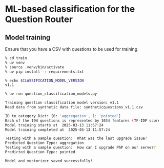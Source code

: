 # ML-based classification for the Question Router

## Model training 

Ensure that you have a CSV with questions to be used for training.

```bash
% cd train
% uv venv                                 
% source .venv/bin/activate                                         
% uv pip install -r requirements.txt   
```

```bash
% echo $CLASSIFICATION_MODEL_VERSION                        
v1.1
```

```bash
% uv run question_classification_models.py
```

```bash
Training question classification model version: v1.1
Read data from synthetic data file: syntheticquestions_v1.1.csv 

ID to category Dict: {0: 'aggregation', 1: 'pointed'}
Each of the 194 questions is represented by 1034 features (TF-IDF score of unigrams and bigrams)
Model training starts at  2025-03-13 11:57:24
Model training completed at  2025-03-13 11:57:24 

Testing with a sample question:  What was the last upgrade issue? 
Predicted Question Type: aggregation
Testing with a sample question:  How can I upgrade PhP on our server? 
Predicted Question Type: pointed

Model and vectorizer saved successfully!
```

